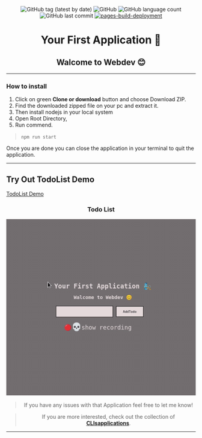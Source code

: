 <div align="center">

![GitHub tag (latest by date)](https://img.shields.io/github/v/tag/DSDmark/TodoList)
![GitHub](https://img.shields.io/github/license/DSDmark/TodoList)
![GitHub language count](https://img.shields.io/github/languages/count/DSDmark/TodoList)
![GitHub last commit](https://img.shields.io/github/last-commit/DSDmark/TodoList)
[![pages-build-deployment](https://github.com/DSDmark/TodoList/actions/workflows/pages/pages-build-deployment/badge.svg?branch=gh-pages)](https://github.com/DSDmark/TodoList/actions/workflows/pages/pages-build-deployment)

#  Your First Application 🤟
## Walcome to Webdev 😊

<div>

<div align="center">

<div align="left">


---

### How to install

1. Click on green **Clone or download** button and choose Download ZIP.
2. Find the downloaded zipped file on your pc and extract it.
3. Then install nodejs in your local system
4. Open Root Directory,
5. Run commend.
> ```npm run start```

Once you are done  you can close the application in your terminal to quit the application.

---

## Try Out TodoList Demo

<a href="https://dsdmark.github.io/TodoList/" alt="TodoList Demo">TodoList Demo</a>

</div>

### Todo List

![Todo List perview](public/images/perview.gif "Todo List")

</div>

> If you have any issues with that Application feel free to let me know!

> If you are more interested, check out the collection of [ **CLIsapplications**](https://github.com/DSDmark/CLIsapplications"CLIsapplications").
---
